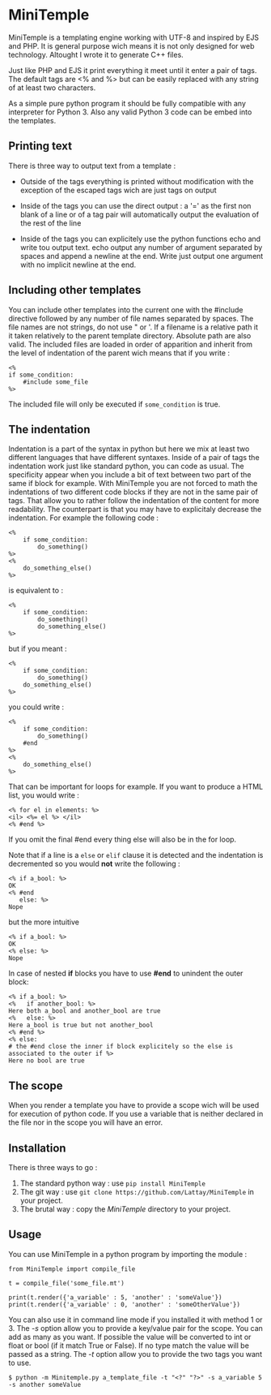 # MiniTemple

MiniTemple is a templating engine working with UTF-8 and inspired by EJS and PHP.
It is general purpose wich means it is not only designed for web technology. Altought I wrote
it to generate C++ files.

Just like PHP and EJS it print everything it meet until it enter a pair of tags. The default tags are <%
and %> but can be easily replaced with any string of at least two characters.

As a simple pure python program it should be fully compatible with any interpreter for Python 3.
Also any valid Python 3 code can be embed into the templates.


## Printing text

There is three way to output text from a template :
- Outside of the tags everything is printed without modification with the exception of the escaped tags wich are just tags on output

- Inside of the tags you can use the direct output : a '=' as the first non blank of a line or of a tag pair will automatically output the evaluation of the rest of the line
- Inside of the tags you can explicitely use the python functions echo and write tou output text. echo output any number of argument separated by spaces and append a newline at the end. Write just output one argument with no implicit newline at the end.


## Including other templates

You can include other templates into the current one with the #include directive followed by any number of file names separated
by spaces. The file names are not strings, do not use " or '. If a filename is a relative path it it taken relatively to the
parent template directory. Absolute path are also valid. The included files are loaded in order of apparition and inherit from
the level of indentation of the parent wich means that if you write :
```
<%
if some_condition:
    #include some_file
%>
```
The included file will only be executed if ```some_condition``` is true.

## The indentation

Indentation is a part of the syntax in python but here we mix at least two different languages that have different syntaxes.
Inside of a pair of tags the indentation work just like standard python, you can code as usual. The specificity appear when you
include a bit of text between two part of the same if block for example.
With MiniTemple you are not forced to math the indentations of two different code blocks if they are not in the same pair of tags.
That allow you to rather follow the indentation of the content for more readability.
The counterpart is that you may have to explicitaly decrease the indentation.
For example the following code :
```
<%
    if some_condition:
        do_something()
%>
<%
    do_something_else()
%>
```
is equivalent to :
```
<%
    if some_condition:
        do_something()
        do_something_else()
%>
```
but if you meant :
```
<%
    if some_condition:
        do_something()
    do_something_else()
%>
```
you could write :

```
<%
    if some_condition:
        do_something()
    #end
%>
<%
    do_something_else()
%>
```

That can be important for loops for example. If you want to produce a HTML list, you would write :

```
<% for el in elements: %>
<il> <%= el %> </il>
<% #end %>
```

If you omit the final #end every thing else will also be in the for loop.

Note that if a line is a `else` or `elif` clause it is detected and the indentation is
decremented so you would __not__ write the following :

```
<% if a_bool: %>
OK
<% #end
   else: %>
Nope
```

but the more intuitive

```
<% if a_bool: %>
OK
<% else: %>
Nope
```

In case of nested __if__ blocks you have to use __#end__ to unindent the outer block:

```
<% if a_bool: %>
<%   if another_bool: %>
Here both a_bool and another_bool are true
<%   else: %>
Here a_bool is true but not another_bool
<% #end %>
<% else:
# the #end close the inner if block explicitely so the else is associated to the outer if %>
Here no bool are true
```

## The scope

When you render a template you have to provide a scope wich will be used for execution of python code. 
If you use a variable that is neither declared in the file nor in the scope you will have an error.

## Installation

There is three ways to go :

1) The standard python way : use `pip install MiniTemple`
2) The git way : use `git clone https://github.com/Lattay/MiniTemple` in your project.
3) The brutal way : copy the *MiniTemple* directory to your project.

## Usage

You can use MiniTemple in a python program by importing the module :
```
from MiniTemple import compile_file

t = compile_file('some_file.mt')

print(t.render({'a_variable' : 5, 'another' : 'someValue'})
print(t.render({'a_variable' : 0, 'another' : 'someOtherValue'})
```

You can also use it in command line mode if you installed it with method 1 or 3.
The *-s* option allow you to provide a key/value pair for the scope. You can add as many as you want.
If possible the value will be converted to int or float or bool (if it match True or False). If no type match
the value will be passed as a string. The *-t* option allow you to provide the two tags you want to use.
```
$ python -m Minitemple.py a_template_file -t "<?" "?>" -s a_variable 5 -s another someValue
```
